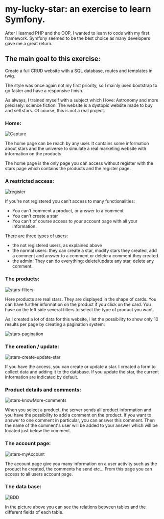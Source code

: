 # my-lucky-star: an exercise to learn Symfony.

After I learned PHP and the OOP, I wanted to learn to code with my first framework. 
Symfony seemed to be the best choice as many developers gave me a great return.

## The main goal to this exercise:
Create a full CRUD website with a SQL database, routes and templates in twig.

The style was once again not my first priority, so I mainly used bootstrap to go faster and have a responsive finish.

As always, I trained myself with a subject which I love: Astronomy and more precisely: science fiction.
The website is a dystopic website made to buy and sell stars.
Of course, this is not a real project.

### Home:

![Capture](https://github.com/Nicolas-CHRETIEN/my-lucky-star/assets/132827127/006a7a3a-7c59-47f4-818d-64c1f02a08a9)


The home page can be reach by any user. 
It contains some information about stars and the universe to simulate a real marketing website with information on the products.

The home page is the only page you can access without register with the stars page which contains the products and the register page.

### A restricted access:

![register](https://github.com/Nicolas-CHRETIEN/my-lucky-star/assets/132827127/a0b34368-4f9a-41c5-8de2-5c4be8041a59)

If you're not registered you can't access to many functionalities:
  - You can't comment a product, or answer to a comment
  - You can't create a star
  - You can't of course access to your account page with all your information.

There are three types of users:
  - the not registered users, as explained above
  - the normal users: they can create a star, modify stars they created, add a comment and answer to a comment or delete a comment they created.
  - the admin: They can do everything: delete/update any star, delete any comment.


### The products:

![stars-filters](https://github.com/Nicolas-CHRETIEN/my-lucky-star/assets/132827127/b9780559-8f55-487f-9008-5b83f3538be4)


Here products are real stars.
They are displayed in the shape of cards. You can have further information on the product if you click on the card.
You have on the left side several filters to select the type of product you want.

As I created a lot of data for this website, I let the possibility to show only 10 results per page by creating a pagination system:

![stars-pagination](https://github.com/Nicolas-CHRETIEN/my-lucky-star/assets/132827127/2db74794-9875-4b77-9a15-223ed1f8bca6)


### The creation / update:


![stars-create-update-star](https://github.com/Nicolas-CHRETIEN/my-lucky-star/assets/132827127/0549970e-cfa7-4d28-ad10-b637acd43622)


If you have the access, you can create or update a star.
I created a form to collect data and adding it to the database.
If you update the star, the current information are indicated by default.


### Product details and comments:

![stars-knowMore-comments](https://github.com/Nicolas-CHRETIEN/my-lucky-star/assets/132827127/a18baa99-3be6-47eb-9b43-06c26771a989)


When you select a product, the server sends all product information and you have the possibility to add a comment on the product.
If you want to answer to one comment in particular, you can answer this comment.
Then the name of the comment's user will be added to your answer which will be located just below the comment.


### The account page:

![stars-myAccount](https://github.com/Nicolas-CHRETIEN/my-lucky-star/assets/132827127/1ebf5afa-9620-41e0-8e5b-606b4bfa985f)

The account page give you many information on a user activity such as the product he created, the comments he send etc...
From this page you can access to all users account page.


### The data base:

![BDD](https://github.com/Nicolas-CHRETIEN/my-lucky-star/assets/132827127/561203f8-c3fa-4595-b16f-54c23041b464)

In the picture above you can see the relations between tables and the different fields of each table.












